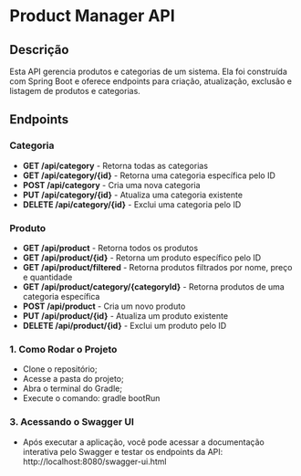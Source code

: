 # Product Manager API

## Descrição
Esta API gerencia produtos e categorias de um sistema. Ela foi construída com Spring Boot e oferece endpoints para criação, atualização, exclusão e listagem de produtos e categorias.

## Endpoints
### Categoria
- **GET /api/category** - Retorna todas as categorias
- **GET /api/category/{id}** - Retorna uma categoria específica pelo ID
- **POST /api/category** - Cria uma nova categoria
- **PUT /api/category/{id}** - Atualiza uma categoria existente
- **DELETE /api/category/{id}** - Exclui uma categoria pelo ID
### Produto
- **GET /api/product** - Retorna todos os produtos
- **GET /api/product/{id}** - Retorna um produto específico pelo ID
- **GET /api/product/filtered** - Retorna produtos filtrados por nome, preço e quantidade
- **GET /api/product/category/{categoryId}** - Retorna produtos de uma categoria específica
- **POST /api/product** - Cria um novo produto
- **PUT /api/product/{id}** - Atualiza um produto existente
- **DELETE /api/product/{id}** - Exclui um produto pelo ID


### 1. Como Rodar o Projeto
- Clone o repositório;
- Acesse a pasta do projeto;
- Abra o terminal do Gradle;
- Execute o comando: gradle bootRun

### 3. Acessando o Swagger UI
- Após executar a aplicação, você pode acessar a documentação interativa pelo Swagger e testar os endpoints da API:
	http://localhost:8080/swagger-ui.html



	


